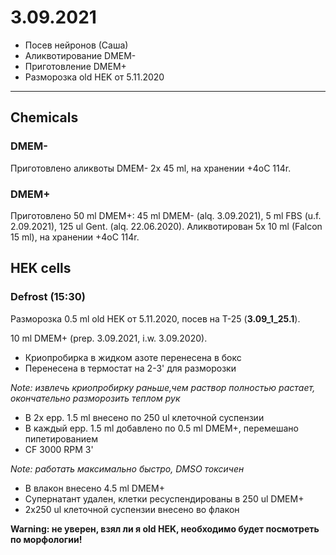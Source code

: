 3.09.2021
==========

- Посев нейронов (Саша)
- Аликвотирование DMEM-
- Приготовление DMEM+
- Разморозка old HEK от 5.11.2020

---

## Chemicals
### DMEM-
Приготовлено аликвоты DMEM- 2x 45 ml, на хранении +4oC 114r.

### DMEM+
Приготовлено 50 ml DMEM+: 45 ml DMEM- (alq. 3.09.2021), 5 ml FBS (u.f. 2.09.2021), 125 ul Gent. (alq. 22.06.2020).
Аликвотирован 5x 10 ml (Falcon 15 ml), на хранении +4oC 114r.


## HEK cells
### Defrost (15:30)
Разморозка 0.5 ml old HEK от 5.11.2020, посев на T-25 (**3.09_1_25.1**).

10 ml DMEM+ (prep. 3.09.2021, i.w. 3.09.2020).

- Криопробирка в жидком азоте перенесена в бокс
- Перенесена в термостат на 2-3' для разморозки

*Note: извлечь криопробирку раньше,чем раствор полностью растает, окончательно разморозить теплом рук*

- В 2x epp. 1.5 ml внесено по 250 ul клеточной суспензии
- В каждый epp. 1.5 ml добавлено по 0.5 ml DMEM+, перемешано пипетированием
- CF 3000 RPM 3'

*Note: работать максимально быстро, DMSO токсичен*

- В влакон внесено 4.5 ml DMEM+
- Супернатант удален, клетки ресуспендированы в 250 ul DMEM+
- 2x250 ul клеточной суспензии внесено во флакон

**Warning: не уверен, взял ли я old HEK, необходимо будет посмотреть по морфологии!**